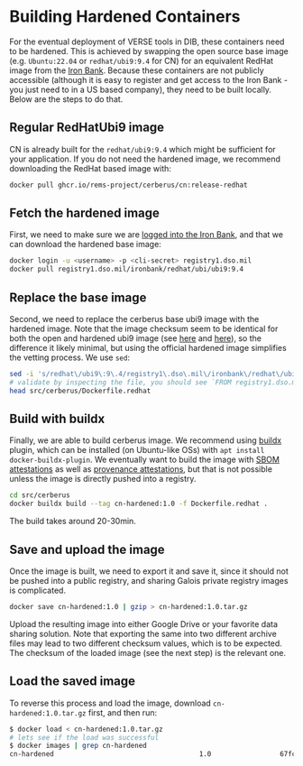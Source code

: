 # Building Hardened Containers

For the eventual deployment of VERSE tools in DIB, these containers need to be hardened. This is achieved by swapping the open source base image (e.g. `Ubuntu:22.04`  or `redhat/ubi9:9.4` for CN) for an equivalent RedHat image from the [Iron Bank](https://ironbank.dso.mil/about). Because these containers are not publicly accessible (although it is easy to register and get access to the Iron Bank - you just need to in a US based company), they need to be built locally. Below are the steps to do that.

## Regular RedHatUbi9 image

CN is already built for the `redhat/ubi9:9.4` which might be sufficient for your application. If you do not need the hardened image, we recommend downloading the RedHat based image with:

```bash
docker pull ghcr.io/rems-project/cerberus/cn:release-redhat
```

## Fetch the hardened image

First, we need to make sure we are [logged into the Iron Bank](https://docs-ironbank.dso.mil/tutorials/image-pull/), and that we can download the hardened base image:

```bash
docker login -u <username> -p <cli-secret> registry1.dso.mil
docker pull registry1.dso.mil/ironbank/redhat/ubi/ubi9:9.4
```

## Replace the base image

Second, we need to replace the cerberus base ubi9 image with the hardened image. Note that the image checksum seem to be identical for both the open and hardened ubi9 image (see [here](https://hub.docker.com/layers/redhat/ubi9/9.4/images/sha256-970d60bb110b60c175f5b261596957a6c8ccfbd0b252d6a1d28b1655d25cb3a8?context=explore) and [here](https://repo1.dso.mil/dsop/ironbank-pipelines/vat-testing/ubi9/-/commit/c1c778a7c261bb68ec5c318eb2572944c13ac94e)), so the difference it likely minimal, but using the official hardened image simplifies the vetting process. We use `sed`:

```bash
sed -i 's/redhat\/ubi9\:9\.4/registry1\.dso\.mil\/ironbank\/redhat\/ubi\/ubi9\:9\.4/g' src/cerberus/Dockerfile.redhat
# validate by inspecting the file, you should see `FROM registry1.dso.mil...`
head src/cerberus/Dockerfile.redhat
```

## Build with buildx

Finally, we are able to build cerberus image. We recommend using [buildx](https://github.com/docker/buildx) plugin, which can be installed (on Ubuntu-like OSs) with `apt install docker-buildx-plugin`. We eventually want to build the image with [SBOM attestations](https://docs.docker.com/build/metadata/attestations/sbom/) as well as [provenance attestations](https://docs.docker.com/build/metadata/attestations/slsa-provenance/), but that is not possible unless the image is directly pushed into a registry. 

```bash
cd src/cerberus
docker buildx build --tag cn-hardened:1.0 -f Dockerfile.redhat .
```

The build takes around 20-30min. 


## Save and upload the image

Once the image is built, we need to export it and save it, since it should not be pushed into a public registry, and sharing Galois private registry images is complicated.

```bash
docker save cn-hardened:1.0 | gzip > cn-hardened:1.0.tar.gz
```

Upload the resulting image into either Google Drive or your favorite data sharing solution. Note that exporting the same into two different archive files may lead to two different checksum values, which is to be expected. The checksum of the loaded image (see the next step) is the relevant one.


## Load the saved image

To reverse this process and load the image, download `cn-hardened:1.0.tar.gz` first, and then run:

```bash
$ docker load < cn-hardened:1.0.tar.gz
# lets see if the load was successful
$ docker images | grep cn-hardened
cn-hardened                                    1.0                 67fc5659324c   6 minutes ago    2.33GB
```
